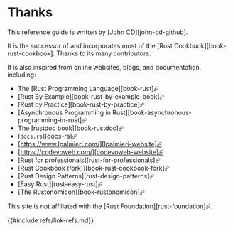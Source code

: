 # Thanks

This reference guide is written by [John CD][john-cd-github].

It is the successor of and incorporates most of the [Rust Cookbook][book-rust-cookbook]. Thanks to its many contributors.

It is also inspired from online websites, blogs, and documentation, including:

- The [Rust Programming Language][book-rust]⮳
- [Rust By Example][book-rust-by-example-book]⮳
- [Rust by Practice][book-rust-by-practice]⮳
- [Asynchronous Programming in Rust][book-asynchronous-programming-in-rust]⮳
- The [rustdoc book][book-rustdoc]⮳
- [`docs.rs`][docs-rs]⮳
- [https://www.lpalmieri.com/][lpalmieri-website]⮳
- [https://codevoweb.com/][codevoweb-website]⮳
- [Rust for professionals][rust-for-professionals]⮳
- [Rust Cookbook (fork)][book-rust-cookbook-fork]⮳
- [Rust Design Patterns][rust-design-patterns]⮳
- [Easy Rust][rust-easy-rust]⮳
- [The Rustonomicon][book-rustonomicon]⮳

This site is not affiliated with the [Rust Foundation][rust-foundation]⮳.

{{#include refs/link-refs.md}}
